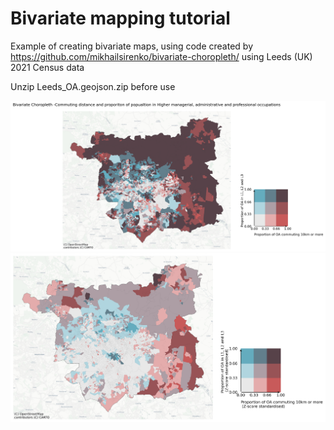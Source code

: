 # Bivariate mapping tutorial
Example of creating bivariate maps, using code created by https://github.com/mikhailsirenko/bivariate-choropleth/ using Leeds (UK) 2021 Census data

Unzip Leeds_OA.geojson.zip before use 

<img src="https://github.com/FrancescaPontin/Bivariate_mapping_tutorial/blob/main/bivariate_choropleth_Leeds.png/" width="1000"/>

<img src="https://github.com/FrancescaPontin/Bivariate_mapping_tutorial/blob/main/bivariate_choropleth_leeds_standardised.png" width="1000"/>
